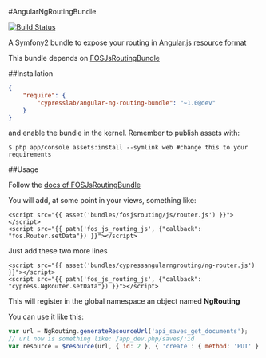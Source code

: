 #AngularNgRoutingBundle

[![Build Status](https://travis-ci.org/matteosister/CypressAngularNgRoutingBundle.png?branch=master)](https://travis-ci.org/matteosister/CypressAngularNgRoutingBundle)

A Symfony2 bundle to expose your routing in [Angular.js resource format](http://docs.angularjs.org/api/ngResource.$resource)

This bundle depends on [FOSJsRoutingBundle](https://github.com/FriendsOfSymfony/FOSJsRoutingBundle)

##Installation

``` json
{
    "require": {
        "cypresslab/angular-ng-routing-bundle": "~1.0@dev"
    }
}
```

and enable the bundle in the kernel. Remember to publish assets with:

```
$ php app/console assets:install --symlink web #change this to your requirements
```

##Usage

Follow the [docs of FOSJsRoutingBundle](https://github.com/FriendsOfSymfony/FOSJsRoutingBundle/blob/master/Resources/doc/index.md)

You will add, at some point in your views, something like:

``` html+jinja
<script src="{{ asset('bundles/fosjsrouting/js/router.js') }}"></script>
<script src="{{ path('fos_js_routing_js', {"callback": "fos.Router.setData"}) }}"></script>
```

Just add these two more lines

``` html+jinja
<script src="{{ asset('bundles/cypressangularngrouting/ng-router.js') }}"></script>
<script src="{{ path('fos_js_routing_js', {"callback": "cypress.NgRouter.setData"}) }}"></script>
```

This will register in the global namespace an object named **NgRouting**

You can use it like this:

``` javascript
var url = NgRouting.generateResourceUrl('api_saves_get_documents');
// url now is something like: /app_dev.php/saves/:id
var resource = $resource(url, { id: 2 }, { 'create': { method: 'PUT' } })
```

